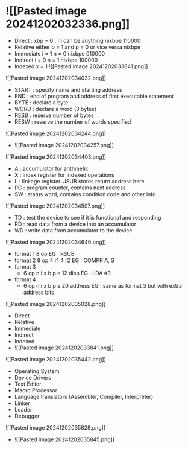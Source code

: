 # ![[Pasted image 20241202032336.png]]
- Direct : xbp = 0 , ni can be anything 
	  nixbpe 110000
- Relative
	  either b = 1 and p = 0 or vice versa
	  nixbpe 
- Immediate
	  i = 1 n = 0 
	  nixbpe 010000
- Indirect
	  i = 0 n = 1
	  nixbpe 100000
- Indexed
	  x = 1
![[Pasted image 20241202033841.png]]

![[Pasted image 20241202034032.png]]
- START : specify name and starting address
- END : end of program and address of first executable statement
- BYTE : declare a byte
- WORD : declare a word (3 bytes)
- RESB : reserve number of bytes
- RESW : reserve the number of words specified

![[Pasted image 20241202034244.png]]
- ![[Pasted image 20241202034257.png]]

![[Pasted image 20241202034403.png]]
- A : accumulator for arithmetic
- X : index register for indexed operations
- L : linkage register. JSUB stores return address here
- PC : program counter, contains next address 
- SW : status word, contains condition code and other info


![[Pasted image 20241202034507.png]]
- TD : test the device to see if it is functional and responding
- RD : read data from a device into an accumulator
- WD : write data from accumulator to the device

![[Pasted image 20241202034640.png]]
- format 1 
	  8 op 
	  EG : RSUB
- format 2 
	  8 op    4 r1    4 r2
	  EG : COMPR A, S
- format 3
	- 6 op    n i x b p e   12 disp
	  EG : LDA #3
- format 4
	- 6 op    n i x b p e    20 address
	  EG : same as format 3 but with extra address bits


![[Pasted image 20241202035028.png]]
- Direct
- Relative
- Immediate
- Indirect
- Indexed
- ![[Pasted image 20241202033841.png]]

![[Pasted image 20241202035442.png]]
- Operating System
- Device Drivers
- Text Editor
- Macro Processor
- Language translators (Assembler, Compiler, Interpreter)
- Linker
- Loader
- Debugger


![[Pasted image 20241202035828.png]]
- ![[Pasted image 20241202035845.png]]